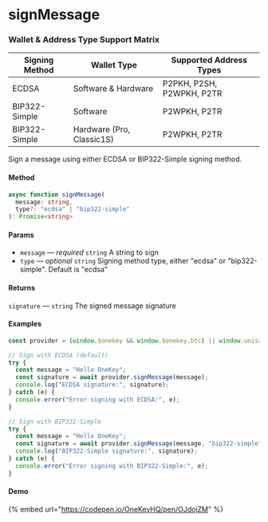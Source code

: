# signMessage

### Wallet & Address Type Support Matrix

| Signing Method | Wallet Type               | Supported Address Types   |
| -------------- | ------------------------- | ------------------------- |
| ECDSA          | Software & Hardware       | P2PKH, P2SH, P2WPKH, P2TR |
| BIP322-Simple  | Software                  | P2WPKH, P2TR              |
| BIP322-Simple  | Hardware (Pro, Classic1S) | P2WPKH, P2TR              |

Sign a message using either ECDSA or BIP322-Simple signing method.

#### Method

```typescript
async function signMessage(
  message: string,
  type?: "ecdsa" | "bip322-simple"
): Promise<string>
```

#### Params

* `message` — _required_ `string` A string to sign
* `type` — _optional_ `string` Signing method type, either "ecdsa" or "bip322-simple". Default is "ecdsa"

#### Returns

`signature` — `string` The signed message signature

#### Examples

```typescript
const provider = (window.$onekey && window.$onekey.btc) || window.unisat;

// Sign with ECDSA (default)
try {
  const message = "Hello OneKey";
  const signature = await provider.signMessage(message);
  console.log("ECDSA signature:", signature);
} catch (e) {
  console.error("Error signing with ECDSA:", e);
}

// Sign with BIP322-Simple
try {
  const message = "Hello OneKey";
  const signature = await provider.signMessage(message, "bip322-simple");
  console.log("BIP322-Simple signature:", signature);
} catch (e) {
  console.error("Error signing with BIP322-Simple:", e);
}
```

#### Demo

{% embed url="https://codepen.io/OneKeyHQ/pen/OJdojZM" %}
